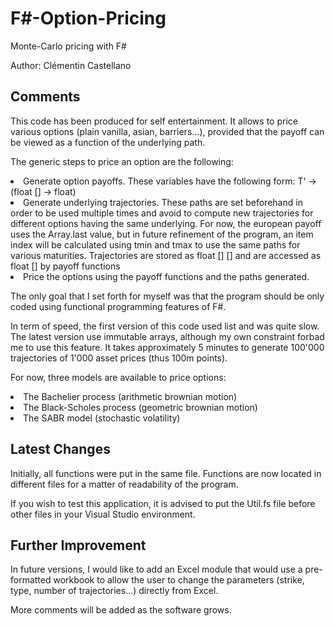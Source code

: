 # F#-Option-Pricing

Monte-Carlo pricing with F#

Author: Clémentin Castellano


## Comments

This code has been produced for self entertainment. It allows to price various options (plain vanilla, asian, barriers...), provided that the payoff can be viewed as a function of the underlying path.

The generic steps to price an option are the following:
<li>Generate option payoffs. These variables have the following form: T' -> (float [] -> float)
<li>Generate underlying trajectories. These paths are set beforehand in order to be used multiple times and avoid to compute new trajectories for different options having the same underlying. For now, the european payoff uses the Array.last value, but in future refinement of the program, an item index will be calculated using tmin and tmax to use the same paths for various maturities. Trajectories are stored as float [] [] and are accessed as float [] by payoff functions
<li>Price the options using the payoff functions and the paths generated.

The only goal that I set forth for myself was that the program should be only coded using functional programming features of F#. 

In term of speed, the first version of this code used list<float> and was quite slow. The latest version use immutable arrays, although my own constraint forbad me to use this feature. It takes approximately 5 minutes to generate 100'000 trajectories of 1'000 asset prices (thus 100m points).

For now, three models are available to price options:
<li>The Bachelier process (arithmetic brownian motion)
<li>The Black-Scholes process (geometric brownian motion)
<li>The SABR model (stochastic volatility)

## Latest Changes

Initially, all functions were put in the same file. Functions are now located in different files for a matter of readability of the program.

If you wish to test this application, it is advised to put the Util.fs file before other files in your Visual Studio environment.

## Further Improvement

In future versions, I would like to add an Excel module that would use a pre-formatted workbook to allow the user to change the parameters (strike, type, number of trajectories...) directly from Excel.

More comments will be added as the software grows.

